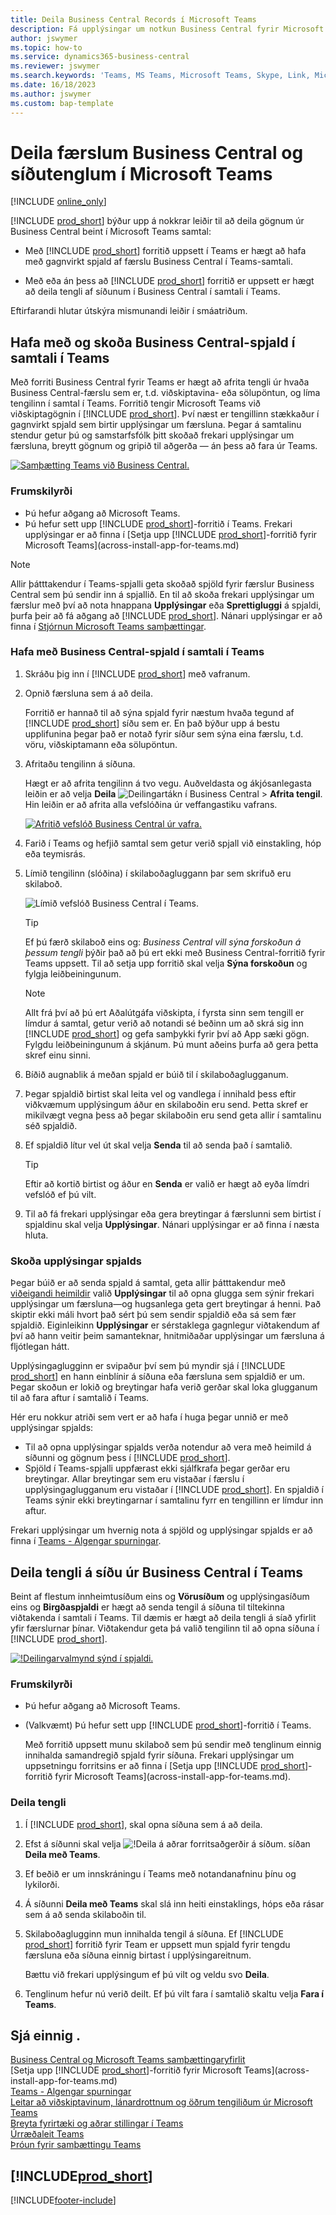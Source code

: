 ```yaml
---
title: Deila Business Central Records í Microsoft Teams
description: Fá upplýsingar um notkun Business Central fyrir Microsoft Teams.
author: jswymer
ms.topic: how-to
ms.service: dynamics365-business-central
ms.reviewer: jswymer
ms.search.keywords: 'Teams, MS Teams, Microsoft Teams, Skype, Link, Microsoft 365, collaborate, collaboration, teamwork, share records'
ms.date: 16/18/2023
ms.author: jswymer
ms.custom: bap-template
---
```


# <a name="sharing-business-central-records-and-page-links-in-microsoft-teams"></a>Deila færslum Business Central og síðutenglum í Microsoft Teams

[!INCLUDE [online_only](includes/online_only.md)]

[!INCLUDE [prod_short](includes/prod_short.md)] býður upp á nokkrar leiðir til að deila gögnum úr Business Central beint í Microsoft Teams samtal:

<!-- 
## <a name="overview"></a>Overview
In this article, you'll learn how to use the app to share [!INCLUDE [prod_short](includes/prod_short.md)] records, like a customer, sales order, or invoice, with coworkers in a Teams conversation.
The [!INCLUDE [prod_short](includes/prod_short.md)] app lets you:
[!INCLUDE [prod_short](includes/prod_short.md)] offers an app that connects Microsoft Teams to your business data in [!INCLUDE [prod_short](includes/prod_short.md)], so you can quickly share details across team members and respond faster to inquiries. In this article, you'll learn how to use the app to share [!INCLUDE [prod_short](includes/prod_short.md)] records, like a customer, sales order, or invoice, with coworkers in a Teams conversation.

-->
- Með [!INCLUDE [prod_short](includes/prod_short.md)] forritið uppsett í Teams er hægt að hafa með gagnvirkt spjald af færslu Business Central í Teams-samtali.

<!--   Copy a link from any Business Central record, like a customer or sales order, then paste the link into a Teams conversation. The app connects Microsoft Teams to your business data in [!INCLUDE [prod_short](includes/prod_short.md)]. It then expands the link into a compact, interactive card that displays information about the record. Once in the conversation, you and coworkers can view more details about the record, edit data, and take action&mdash;without leaving Teams.

  [![Teams integration with Business Central.](media/teams-intro-v3.png)](media/teams-intro-v3.png#lightbox)-->

- Með eða án þess að [!INCLUDE [prod_short](includes/prod_short.md)] forritið er uppsett er hægt að deila tengli af síðunum í Business Central í samtali í Teams.

  <!-- ![!The Share menu displayed on a card.](media/teams-share-link.png "The Share menu displayed on a card.")-->

Eftirfarandi hlutar útskýra mismunandi leiðir í smáatriðum.

## <a name="include-and-view-a-business-central-card-in-a-teams-conversation"></a>Hafa með og skoða Business Central-spjald í samtali í Teams

Með forriti Business Central fyrir Teams er hægt að afrita tengli úr hvaða Business Central-færslu sem er, t.d. viðskiptavina- eða sölupöntun, og líma tengilinn í samtal í Teams. Forritið tengir Microsoft Teams við viðskiptagögnin í [!INCLUDE [prod_short](includes/prod_short.md)]\. Því næst er tengillinn stækkaður í gagnvirkt spjald sem birtir upplýsingar um færsluna. Þegar á samtalinu stendur getur þú og samstarfsfólk þitt skoðað frekari upplýsingar um færsluna, breytt gögnum og gripið til aðgerða &mdash; án þess að fara úr Teams.

[![Samþætting Teams við Business Central.](media/teams-intro-vBC20.png)](media/teams-intro-vBC20.png#lightbox)

### <a name="prerequisites"></a>Frumskilyrði

- Þú hefur aðgang að Microsoft Teams.
- Þú hefur sett upp [!INCLUDE [prod_short](includes/prod_short.md)]-forritið  í Teams. Frekari upplýsingar er að finna í [Setja upp [!INCLUDE [prod_short](includes/prod_short.md)]-forritið fyrir Microsoft Teams](across-install-app-for-teams.md)

> [!NOTE]
> Allir þátttakendur í Teams-spjalli geta skoðað spjöld fyrir færslur Business Central sem þú sendir inn á spjallið. En til að skoða frekari upplýsingar um færslur með því að nota hnappana **Upplýsingar** eða **Sprettigluggi** á spjaldi, þurfa þeir að fá aðgang að [!INCLUDE [prod_short](includes/prod_short.md)]. Nánari upplýsingar er að finna í [Stjórnun Microsoft Teams samþættingar](admin-teams-integration.md#minimum-requirements-1).

### <a name="include-a-business-central-card-in-a-teams-conversation"></a>Hafa með Business Central-spjald í samtali í Teams

1. Skráðu þig inn í [!INCLUDE [prod_short](includes/prod_short.md)] með vafranum.
2. Opnið færsluna sem á að deila.

    Forritið er hannað til að sýna spjald fyrir næstum hvaða tegund af [!INCLUDE [prod_short](includes/prod_short.md)] síðu sem er. En það býður upp á bestu upplifunina þegar það er notað fyrir síður sem sýna eina færslu, t.d. vöru, viðskiptamann eða sölupöntun.
3. Afritaðu tengilinn á síðuna.

    Hægt er að afrita tengilinn á tvo vegu. Auðveldasta og ákjósanlegasta leiðin er að velja **Deila** ![Deilingartákn í Business Central](media/share-icon.png) > **Afrita tengil**. Hin leiðin er að afrita alla vefslóðina úr veffangastiku vafrans.

    [![Afritið vefslóð Business Central úr vafra.](media/teams-copy-link.png)](media/teams-copy-link.png#lightbox)
4. Farið í Teams og hefjið samtal sem getur verið spjall við einstakling, hóp eða teymisrás.
5. Límið tengilinn (slóðina) í skilaboðagluggann þar sem skrifuð eru skilaboð.

    ![Límið vefslóð Business Central í Teams.](media/teams-paste-url-v2.png)

    > [!TIP]
    > Ef þú færð skilaboð eins og: *Business Central vill sýna forskoðun á þessum tengli* þýðir það að þú ert ekki með Business Central-forritið fyrir Teams uppsett. Til að setja upp forritið skal velja **Sýna forskoðun** og fylgja leiðbeiningunum.

    > [!NOTE]
    > Allt frá því að þú ert Aðalútgáfa viðskipta, í fyrsta sinn sem tengill er límdur á samtal, getur verið að notandi sé beðinn um að skrá sig inn  [!INCLUDE [prod_short](includes/prod_short.md)]  og gefa samþykki fyrir því að App sæki gögn. Fylgdu leiðbeiningunum á skjánum. Þú munt aðeins þurfa að gera þetta skref einu sinni.
6. Bíðið augnablik á meðan spjald er búið til í skilaboðaglugganum.
7. Þegar spjaldið birtist skal leita vel og vandlega í innihald þess eftir viðkvæmum upplýsingum áður en skilaboðin eru send. Þetta skref er mikilvægt vegna þess að þegar skilaboðin eru send geta allir í samtalinu séð spjaldið.
8. Ef spjaldið lítur vel út skal velja **Senda** til að senda það í samtalið.

    > [!TIP]
    > Eftir að kortið birtist og áður en **Senda** er valið er hægt að eyða límdri vefslóð ef þú vilt.
9. Til að fá frekari upplýsingar eða gera breytingar á færslunni sem birtist í spjaldinu skal velja **Upplýsingar**. Nánari upplýsingar er að finna í næsta hluta.

### <a name="view-card-details"></a>Skoða upplýsingar spjalds

Þegar búið er að senda spjald á samtal, geta allir þátttakendur með [viðeigandi heimildir](admin-teams-integration.md#permissions) valið **Upplýsingar** til að opna glugga sem sýnir frekari upplýsingar um færsluna&mdash;og hugsanlega geta gert breytingar á henni. Það skiptir ekki máli hvort það sért þú sem sendir spjaldið eða sá sem fær spjaldið. Eiginleikinn **Upplýsingar** er sérstaklega gagnlegur viðtakendum af því að hann veitir þeim samanteknar, hnitmiðaðar upplýsingar um færsluna á fljótlegan hátt.

Upplýsingaglugginn er svipaður því sem þú myndir sjá í [!INCLUDE [prod_short](includes/prod_short.md)] en hann einblínir á síðuna eða færsluna sem spjaldið er um. Þegar skoðun er lokið og breytingar hafa verið gerðar skal loka glugganum til að fara aftur í samtalið í Teams.

Hér eru nokkur atriði sem vert er að hafa í huga þegar unnið er með upplýsingar spjalds:

- Til að opna upplýsingar spjalds verða notendur að vera með heimild á síðunni og gögnum þess í [!INCLUDE [prod_short](includes/prod_short.md)]\.
- Spjöld í Teams-spjalli uppfærast ekki sjálfkrafa þegar gerðar eru breytingar. Allar breytingar sem eru vistaðar í færslu í upplýsingaglugganum eru vistaðar í [!INCLUDE [prod_short](includes/prod_short.md)]\. En spjaldið í Teams sýnir ekki breytingarnar í samtalinu fyrr en tengillinn er límdur inn aftur.

Frekari upplýsingar um hvernig nota á spjöld og upplýsingar spjalds er að finna í [Teams - Algengar spurningar](teams-faq.md).

## <a name="share-a-link-to-page-from-business-central-to-teams"></a><a name="share-link"></a>Deila tengli á síðu úr Business Central í Teams

Beint af flestum innheimtusíðum eins og **Vörusíðum** og upplýsingasíðum eins og **Birgðaspjaldi** er hægt að senda tengil á síðuna til tiltekinna viðtakenda í samtali í Teams. Til dæmis er hægt að deila tengli á síað yfirlit yfir færslurnar þínar. Viðtakendur geta þá valið tengilinn til að opna síðuna í [!INCLUDE [prod_short](includes/prod_short.md)]\.

[![!Deilingarvalmynd sýnd í spjaldi.](media/teams-share-link-v2.png "Deilingarvalmyndin sýnd á spjaldi.")](media/teams-share-link-v2.png#lightbox)

### <a name="prerequisites-1"></a>Frumskilyrði

- Þú hefur aðgang að Microsoft Teams.
- (Valkvæmt) Þú hefur sett upp [!INCLUDE [prod_short](includes/prod_short.md)]-forritið  í Teams. 

  Með forritið uppsett munu skilaboð sem þú sendir með tenglinum einnig innihalda samandregið spjald fyrir síðuna. Frekari upplýsingar um uppsetningu forritsins er að finna í [Setja upp [!INCLUDE [prod_short](includes/prod_short.md)]-forritið fyrir Microsoft Teams](across-install-app-for-teams.md).

### <a name="share-a-link"></a>Deila tengli

1. Í [!INCLUDE [prod_short](includes/prod_short.md)]\, skal opna síðuna sem á að deila.
2. Efst á síðunni skal velja ![!Deila á aðrar forritsaðgerðir á síðum.](media/share-icon.png) síðan **Deila með Teams**.
3. Ef beðið er um innskráningu í Teams með notandanafninu þínu og lykilorði.
4. Á síðunni **Deila með Teams** skal slá inn heiti einstaklings, hóps eða rásar sem á að senda skilaboðin til.
5. Skilaboðaglugginn mun innihalda tengil á síðuna. Ef [!INCLUDE [prod_short](includes/prod_short.md)] forritið fyrir Team er uppsett mun spjald fyrir tengdu færsluna eða síðuna einnig birtast í upplýsingareitnum.

   Bættu við frekari upplýsingum ef þú vilt og veldu svo **Deila**.
6. Tenglinum hefur nú verið deilt. Ef þú vilt fara í samtalið skaltu velja **Fara í Teams**.

## <a name="see-also"></a>Sjá einnig .

[Business Central og Microsoft Teams samþættingaryfirlit](across-teams-overview.md)  
[Setja upp [!INCLUDE [prod_short](includes/prod_short.md)]-forritið fyrir Microsoft Teams](across-install-app-for-teams.md)  
[Teams - Algengar spurningar](teams-faq.md)  
[Leitar að viðskiptavinum, lánardrottnum og öðrum tengiliðum úr Microsoft Teams](across-search-contacts-teams.md)  
[Breyta fyrirtæki og aðrar stillingar í Teams](across-teams-settings.md)  
[Úrræðaleit Teams](admin-teams-troubleshooting.md)  
[Þróun fyrir samþættingu Teams](/dynamics365/business-central/dev-itpro/developer/devenv-develop-for-teams)  

## [!INCLUDE[prod_short](includes/free_trial_md.md)]

[!INCLUDE[footer-include](includes/footer-banner.md)]
